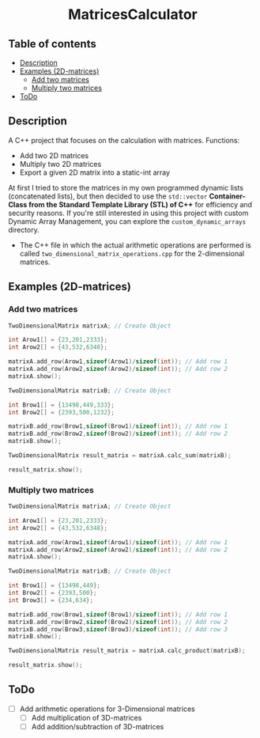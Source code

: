 <h1 align="center">MatricesCalculator</h1>


<h2>Table of contents</h2>

- [Description](#description)
- [Examples (2D-matrices)](#examples-2d-matrices)
  - [Add two matrices](#add-two-matrices)
  - [Multiply two matrices](#multiply-two-matrices)
- [ToDo](#todo)


## Description

A C++ project that focuses on the calculation with matrices. Functions:

- Add two 2D matrices
- Multiply two 2D matrices
- Export a given 2D matrix into a static-int array

At first I tried to store the matrices in my own programmed dynamic lists (concatenated lists), but then decided to use the `std::vector` **Container-Class from the Standard Template Library (STL) of C++** for efficiency and security reasons.
If you're still interested in using this project with custom Dynamic Array Management, you can explore the `custom_dynamic_arrays` directory.

- The C++ file in which the actual arithmetic operations are performed is called `two_dimensional_matrix_operations.cpp` for the 2-dimensional matrices.


## Examples (2D-matrices)


### Add two matrices

```CPP
TwoDimensionalMatrix matrixA; // Create Object

int Arow1[] = {23,201,2333};
int Arow2[] = {43,532,6348};

matrixA.add_row(Arow1,sizeof(Arow1)/sizeof(int)); // Add row 1
matrixA.add_row(Arow2,sizeof(Arow2)/sizeof(int)); // Add row 2
matrixA.show();

TwoDimensionalMatrix matrixB; // Create Object

int Brow1[] = {13498,449,333};
int Brow2[] = {2393,500,1232};

matrixB.add_row(Brow1,sizeof(Brow1)/sizeof(int)); // Add row 1
matrixB.add_row(Brow2,sizeof(Brow2)/sizeof(int)); // Add row 2
matrixB.show();

TwoDimensionalMatrix result_matrix = matrixA.calc_sum(matrixB);

result_matrix.show();
```

### Multiply two matrices

```CPP
TwoDimensionalMatrix matrixA; // Create Object

int Arow1[] = {23,201,2333}; 
int Arow2[] = {43,532,6348};

matrixA.add_row(Arow1,sizeof(Arow1)/sizeof(int)); // Add row 1
matrixA.add_row(Arow2,sizeof(Arow2)/sizeof(int)); // Add row 2
matrixA.show();

TwoDimensionalMatrix matrixB; // Create Object

int Brow1[] = {13498,449};
int Brow2[] = {2393,500};
int Brow3[] = {234,634};

matrixB.add_row(Brow1,sizeof(Brow1)/sizeof(int)); // Add row 1
matrixB.add_row(Brow2,sizeof(Brow2)/sizeof(int)); // Add row 2
matrixB.add_row(Brow3,sizeof(Brow3)/sizeof(int)); // Add row 3
matrixB.show();

TwoDimensionalMatrix result_matrix = matrixA.calc_product(matrixB);

result_matrix.show();
```


## ToDo

- [ ] Add arithmetic operations for 3-Dimensional matrices
  - [ ] Add multiplication of 3D-matrices
  - [ ] Add addition/subtraction of 3D-matrices